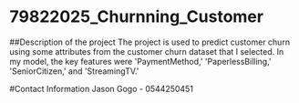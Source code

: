 # 79822025_Churnning_Customer

##Description of the project
The project is used to predict customer churn using some attributes from the customer churn dataset that I selected. In my model, the key features were 'PaymentMethod,' 'PaperlessBilling,' 'SeniorCitizen,' and 'StreamingTV.'


#Contact Information
Jason Gogo - 0544250451
